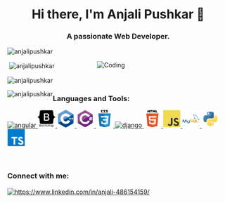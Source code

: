 <h1 align="center">Hi there, I'm Anjali Pushkar 👋</h1>
<h3 align="center">A passionate Web Developer.</h3>

<p align="left"> <img src="https://komarev.com/ghpvc/?username=anjalipushkar&label=Profile%20views&color=0e75b6&style=flat" alt="anjalipushkar" /> </p>

<img align="right" alt="Coding" width="300" src="https://www.shutterstock.com/shutterstock/photos/1731157933/display_1500/stock-vector-a-young-woman-writes-code-on-the-computer-programmer-laptop-screen-with-script-female-programmer-1731157933.jpg">


<p>&nbsp;<img align="center" src="https://github-readme-stats.vercel.app/api?username=anjalipushkar&show_icons=true&locale=en" alt="anjalipushkar" /></p>

<p><img align="center" src="https://github-readme-streak-stats.herokuapp.com/?user=anjalipushkar&" alt="anjalipushkar" /></p>

<p><img align="left" src="https://github-readme-stats.vercel.app/api/top-langs?username=anjalipushkar&show_icons=true&locale=en&layout=compact" alt="anjalipushkar" /></p>

<h3 align="left">Languages and Tools:</h3>
<p align="left"> <a href="https://angular.io" target="_blank" rel="noreferrer"> <img src="https://angular.io/assets/images/logos/angular/angular.svg" alt="angular" width="40" height="40"/> </a> <a href="https://getbootstrap.com" target="_blank" rel="noreferrer"> <img src="https://raw.githubusercontent.com/devicons/devicon/master/icons/bootstrap/bootstrap-plain-wordmark.svg" alt="bootstrap" width="40" height="40"/> </a> <a href="https://www.w3schools.com/cpp/" target="_blank" rel="noreferrer"> <img src="https://raw.githubusercontent.com/devicons/devicon/master/icons/cplusplus/cplusplus-original.svg" alt="cplusplus" width="40" height="40"/> </a> <a href="https://www.w3schools.com/cs/" target="_blank" rel="noreferrer"> <img src="https://raw.githubusercontent.com/devicons/devicon/master/icons/csharp/csharp-original.svg" alt="csharp" width="40" height="40"/> </a> <a href="https://www.w3schools.com/css/" target="_blank" rel="noreferrer"> <img src="https://raw.githubusercontent.com/devicons/devicon/master/icons/css3/css3-original-wordmark.svg" alt="css3" width="40" height="40"/> </a> <a href="https://www.djangoproject.com/" target="_blank" rel="noreferrer"> <img src="https://cdn.worldvectorlogo.com/logos/django.svg" alt="django" width="40" height="40"/> </a> <a href="https://www.w3.org/html/" target="_blank" rel="noreferrer"> <img src="https://raw.githubusercontent.com/devicons/devicon/master/icons/html5/html5-original-wordmark.svg" alt="html5" width="40" height="40"/> </a> <a href="https://developer.mozilla.org/en-US/docs/Web/JavaScript" target="_blank" rel="noreferrer"> <img src="https://raw.githubusercontent.com/devicons/devicon/master/icons/javascript/javascript-original.svg" alt="javascript" width="40" height="40"/> </a> <a href="https://www.mysql.com/" target="_blank" rel="noreferrer"> <img src="https://raw.githubusercontent.com/devicons/devicon/master/icons/mysql/mysql-original-wordmark.svg" alt="mysql" width="40" height="40"/> </a> <a href="https://www.python.org" target="_blank" rel="noreferrer"> <img src="https://raw.githubusercontent.com/devicons/devicon/master/icons/python/python-original.svg" alt="python" width="40" height="40"/> </a> <a href="https://www.typescriptlang.org/" target="_blank" rel="noreferrer"> <img src="https://raw.githubusercontent.com/devicons/devicon/master/icons/typescript/typescript-original.svg" alt="typescript" width="40" height="40"/> </a> </p>

<br>
<h3 align="left">Connect with me:</h3>
<p align="left">
<a href="https://www.linkedin.com/in/anjali-486154159/" target="blank"><img align="center" src="https://raw.githubusercontent.com/rahuldkjain/github-profile-readme-generator/master/src/images/icons/Social/linked-in-alt.svg" alt="https://www.linkedin.com/in/anjali-486154159/" height="30" width="40" /></a>
</p>


